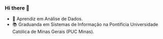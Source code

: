### Hi there 👋

- 🌱 Aprendiz em Análise de Dados.
- 📚 Graduanda em Sistemas de Informação na Pontifícia Universidade Católica de Minas Gerais (PUC Minas).
